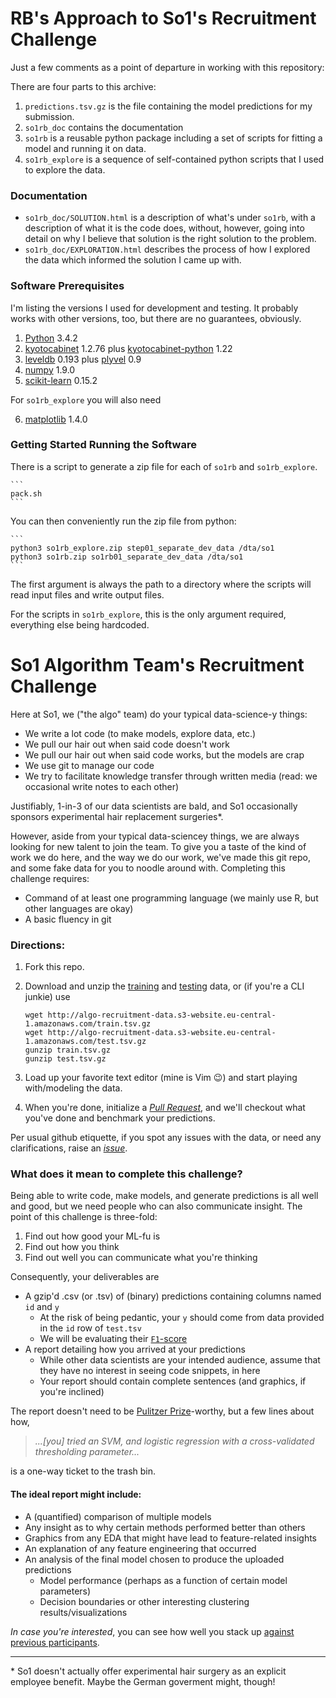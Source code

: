 # RB's Approach to So1's Recruitment Challenge

Just a few comments as a point of departure in working with this repository:

There are four parts to this archive:
1. `predictions.tsv.gz` is the file containing the model predictions for
   my submission.
2. `so1rb_doc` contains the documentation
3. `so1rb` is a reusable python package including a set of scripts for
   fitting a model and running it on data.
4. `so1rb_explore` is a sequence of self-contained python scripts that I
   used to explore the data.

### Documentation

* `so1rb_doc/SOLUTION.html` is a description of what's under `so1rb`,
  with a description of what it is the code does, without, however,
  going into detail on why I believe that solution is the right
  solution to the problem.
* `so1rb_doc/EXPLORATION.html` describes the process of how I explored the
  data which informed the solution I came up with.

### Software Prerequisites

I'm listing the versions I used for development and testing.  It probably
works with other versions, too, but there are no guarantees, obviously.

1. [Python](https://www.python.org/downloads/) 3.4.2
2. [kyotocabinet](http://fallabs.com/kyotocabinet/pkg/) 1.2.76
   plus [kyotocabinet-python](http://fallabs.com/kyotocabinet/pythonpkg/) 1.22
3. [leveldb](https://github.com/google/leveldb) 0.193
   plus [plyvel](https://pypi.python.org/pypi/plyvel) 0.9
4. [numpy](https://github.com/numpy/) 1.9.0
5. [scikit-learn](https://pypi.python.org/pypi/scikit-learn/0.15.2) 0.15.2

For `so1rb_explore` you will also need

6. [matplotlib](http://sourceforge.net/projects/matplotlib/) 1.4.0

### Getting Started Running the Software

There is a script to generate a zip file for each of `so1rb` and
`so1rb_explore`.

    ```
    pack.sh
    ```

You can then conveniently run the zip file from python:

    ```
    python3 so1rb_explore.zip step01_separate_dev_data /dta/so1
    python3 so1rb.zip so1rb01_separate_dev_data /dta/so1
    ```

The first argument is always the path to a directory where the scripts
will read input files and write output files.

For the scripts in `so1rb_explore`, this is the only argument required,
everything else being hardcoded.

# So1 Algorithm Team's Recruitment Challenge

Here at So1, we ("the algo" team) do your typical data-science-y things:
* We write a lot code (to make models, explore data, etc.)
* We pull our hair out when said code doesn't work
* We pull our hair out when said code works, but the models are crap
* We use git to manage our code
* We try to facilitate knowledge transfer through written media (read: we occasional write notes to each other)
 
Justifiably, 1-in-3 of our data scientists are bald, and So1 occasionally sponsors experimental hair replacement surgeries*.

However, aside from your typical data-sciencey things, we are always looking for new talent to join the team. To give you a taste of the kind of work we do here, and the way we do our work, we've made this git repo, and some fake data for you to noodle around with. Completing this challenge requires:
* Command of at least one programming language (we mainly use R, but other languages are okay)
* A basic fluency in git

### Directions:
1. Fork this repo.
2. Download and unzip the [training](http://algo-recruitment-data.s3-website.eu-central-1.amazonaws.com/train.tsv.gz) and [testing](http://algo-recruitment-data.s3-website.eu-central-1.amazonaws.com/test.tsv.gz) data, or (if you're a CLI junkie) use
   
    ```
    wget http://algo-recruitment-data.s3-website.eu-central-1.amazonaws.com/train.tsv.gz
    wget http://algo-recruitment-data.s3-website.eu-central-1.amazonaws.com/test.tsv.gz
    gunzip train.tsv.gz
    gunzip test.tsv.gz
    ```
3. Load up your favorite text editor (mine is Vim :wink:) and start playing with/modeling the data.
4. When you're done, initialize a _[Pull Request](https://github.com/Segment-of-One/recruitment_challenge/pulls)_, and we'll checkout what you've done and benchmark your predictions.

Per usual github etiquette, if you spot any issues with the data, or need any clarifications, raise an _[issue](https://github.com/Segment-of-One/recruitment_challenge/issues)_.

### What does it mean to complete this challenge?
Being able to write code, make models, and generate predictions is all well and good, but we need people who can also communicate insight. The point of this challenge is three-fold:

1. Find out how good your ML-fu is
2. Find out how you think
3. Find out well you can communicate what you're thinking
 
Consequently, your deliverables are
* A gzip'd .csv (or .tsv) of (binary) predictions containing columns named `id` and `y`
  * At the risk of being pedantic, your `y` should come from data provided in the `id` row of `test.tsv`
  * We will be evaluating their [`F1`-score](https://en.wikipedia.org/wiki/F1_score)
* A report detailing how you arrived at your predictions
  * While other data scientists are your intended audience, assume that they have no interest in seeing code
    snippets, in here
  * Your report should contain complete sentences (and graphics, if you're inclined)
 
The report doesn't need to be [Pulitzer Prize](https://en.wikipedia.org/wiki/Pulitzer_Prize)-worthy, but a few lines about how,

> _...[you] tried an SVM, and logistic regression with a cross-validated thresholding parameter..._

is a one-way ticket to the trash bin. 

#### The ideal report might include:
* A (quantified) comparison of multiple models
* Any insight as to why certain methods performed better than others
* Graphics from any EDA that might have lead to feature-related insights
* An explanation of any feature engineering that occurred
* An analysis of the final model chosen to produce the uploaded predictions
    * Model performance (perhaps as a function of certain model parameters)
    * Decision boundaries or other interesting clustering results/visualizations
 
_In case you're interested_, you can see how well you stack up [against previous participants](https://github.com/Segment-of-One/recruitment_challenge/wiki/Leader-Board).

---
\* So1 doesn't actually offer experimental hair surgery as an explicit employee benefit. Maybe the German goverment might, though!
